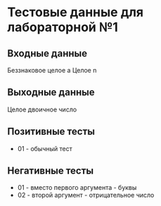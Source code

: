 # Тестовые данные для лабораторной №1

## Входные данные
Беззнаковое целое a
Целое n

## Выходные данные
Целое двоичное число

## Позитивные тесты
- 01 - обычный тест

## Негативные тесты
- 01 - вместо первого аргумента - буквы
- 02 - второй аргумент - отрицательное число
